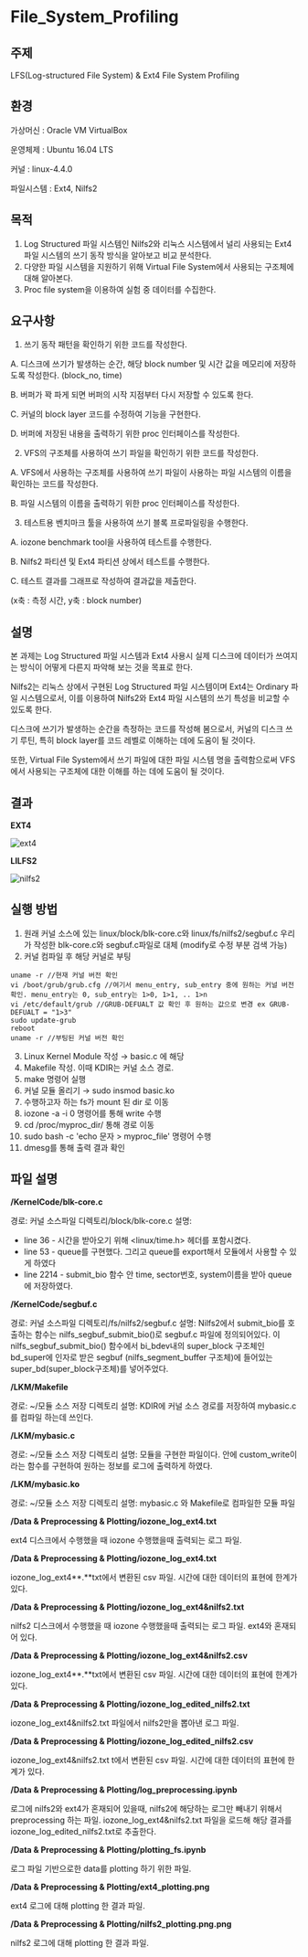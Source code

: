 # File_System_Profiling

## 주제		
LFS(Log-structured File System) & Ext4 File System Profiling

## 환경		
가상머신 : Oracle VM VirtualBox

운영체제 : Ubuntu 16.04 LTS 

커널 : linux-4.4.0

파일시스템 : Ext4, Nilfs2

## 목적
1.	Log Structured 파일 시스템인 Nilfs2와 리눅스 시스템에서 널리 사용되는 Ext4 파일 시스템의 쓰기 동작 방식을 알아보고 비교 분석한다.
2.	다양한 파일 시스템을 지원하기 위해 Virtual File System에서 사용되는 구조체에 대해 알아본다.
3.	Proc file system을 이용하여 실험 중 데이터를 수집한다.

## 요구사항
1.	쓰기 동작 패턴을 확인하기 위한 코드를 작성한다.

A.	디스크에 쓰기가 발생하는 순간, 해당 block number 및 시간 값을 메모리에 저장하도록 작성한다. (block_no, time)

B.	버퍼가 꽉 파게 되면 버퍼의 시작 지점부터 다시 저장할 수 있도록 한다.

C.	커널의 block layer 코드를 수정하여 기능을 구현한다.

D.	버퍼에 저장된 내용을 출력하기 위한 proc 인터페이스를 작성한다.

2.	VFS의 구조체를 사용하여 쓰기 파일을 확인하기 위한 코드를 작성한다.

A.	VFS에서 사용하는 구조체를 사용하여 쓰기 파일이 사용하는 파일 시스템의 이름을 확인하는 코드를 작성한다.

B.	파일 시스템의 이름을 출력하기 위한 proc 인터페이스를 작성한다.

3.	테스트용 벤치마크 툴을 사용하여 쓰기 블록 프로파일링을 수행한다.

A.	iozone benchmark tool을 사용하여 테스트를 수행한다.

B.	Nilfs2 파티션 및 Ext4 파티션 상에서 테스트를 수행한다.

C.	테스트 결과를 그래프로 작성하여 결과값을 제출한다. 

(x축 : 측정 시간, y축 : block number)

## 설명
본 과제는 Log Structured 파일 시스템과 Ext4 사용시 실제 디스크에 데이터가 쓰여지는 방식이 어떻게 다른지 파악해 보는 것을 목표로 한다.

Nilfs2는 리눅스 상에서 구현된 Log Structured 파일 시스템이며 Ext4는 Ordinary 파일 시스템으로서, 이를 이용하여 Nilfs2와 Ext4 파일 시스템의 쓰기 특성을 비교할 수 있도록 한다.

디스크에 쓰기가 발생하는 순간을 측정하는 코드를 작성해 봄으로서, 커널의 디스크 쓰기 루틴, 특히 block layer를 코드 레벨로 이해하는 데에 도움이 될 것이다.

또한, Virtual File System에서 쓰기 파일에 대한 파일 시스템 명을 출력함으로써 VFS에서 사용되는 구조체에 대한 이해를 하는 데에 도움이 될 것이다.

## 결과

**EXT4**

![ext4](https://github.com/sujinnaljin/File_System_Profiling/blob/master/Result/ext4_plotting.png)

**LILFS2**

![nilfs2](https://github.com/sujinnaljin/File_System_Profiling/blob/master/Result/nilfs2_plotting.png)

## 실행 방법
1. 원래 커널 소스에 있는 linux/block/blk-core.c와 linux/fs/nilfs2/segbuf.c 우리가 작성한 blk-core.c와 segbuf.c파일로 대체 (modify로 수정 부분 검색 가능)
2. 커널 컴파일 후 해당 커널로 부팅
```
uname -r //현재 커널 버전 확인
vi /boot/grub/grub.cfg //여기서 menu_entry, sub_entry 중에 원하는 커널 버전 확인. menu_entry는 0, sub_entry는 1>0, 1>1, .. 1>n
vi /etc/default/grub //GRUB-DEFUALT 값 확인 후 원하는 값으로 변경 ex GRUB-DEFUALT = "1>3"
sudo update-grub
reboot
uname -r //부팅된 커널 버전 확인
```
3. Linux Kernel Module 작성 → basic.c 에 해당
4. Makefile 작성. 이때 KDIR는 커널 소스 경로.
5. make 명령어 실행 
6. 커널 모듈 올리기 → sudo insmod basic.ko
7. 수행하고자 하는 fs가 mount 된 dir 로 이동
8.  iozone -a -i 0 명령어를 통해 write 수행
9.  cd /proc/myproc_dir/ 통해 경로 이동
10. sudo bash -c 'echo  문자 > myproc_file' 명령어 수행
11. dmesg를 통해 출력 결과 확인

## 파일 설명

**/KernelCode/blk-core.c**

경로: 커널 소스파일 디렉토리/block/blk-core.c 설명:

- line 36 - 시간을 받아오기 위해 <linux/time.h> 헤더를 포함시켰다.
- line 53 - queue를 구현했다. 그리고 queue를 export해서 모듈에서 사용할 수 있게 하였다
- line 2214 - submit_bio 함수 안 time, sector번호, system이름을 받아 queue에 저장하였다.

**/KernelCode/segbuf.c**

경로: 커널 소스파일 디렉토리/fs/nilfs2/segbuf.c 설명: Nilfs2에서 submit_bio를 호출하는 함수는 nilfs_segbuf_submit_bio()로 segbuf.c 파일에 정의되어있다. 이 nilfs_segbuf_submit_bio() 함수에서 bi_bdev내의 super_block 구조체인 bd_super에 인자로 받은 segbuf (nilfs_segment_buffer 구조체)에 들어있는 super_bd(super_block구조체)를 넣어주었다.

**/LKM/Makefile**

경로: ~/모듈 소스 저장 디렉토리 설명: KDIR에 커널 소스 경로를 저장하여 mybasic.c를 컴파일 하는데 쓰인다.

**/LKM/mybasic.c**

경로: ~/모듈 소스 저장 디렉토리 설명: 모듈을 구현한 파일이다. 안에 custom_write이라는 함수를 구현하여 원하는 정보를 로그에 출력하게 하였다.

**/LKM/mybasic.ko**

경로: ~/모듈 소스 저장 디렉토리 설명: mybasic.c 와 Makefile로 컴파일한 모듈 파일

**/Data & Preprocessing & Plotting/iozone_log_ext4.txt**

ext4 디스크에서 수행했을 때 iozone 수행했을때 출력되는 로그 파일.

**/Data & Preprocessing & Plotting/iozone_log_ext4.txt**

iozone_log_ext4**.**txt에서 변환된 csv  파일. 시간에 대한 데이터의 표현에 한계가 있다.

**/Data & Preprocessing & Plotting/iozone_log_ext4&nilfs2.txt**

nilfs2 디스크에서 수행했을 때 iozone 수행했을때 출력되는 로그 파일. ext4와 혼재되어 있다.

**/Data & Preprocessing & Plotting/iozone_log_ext4&nilfs2.csv**

iozone_log_ext4**.**txt에서 변환된 csv  파일. 시간에 대한 데이터의 표현에 한계가 있다.

**/Data & Preprocessing & Plotting/iozone_log_edited_nilfs2.txt**

iozone_log_ext4&nilfs2.txt 파일에서 nilfs2만을 뽑아낸 로그 파일.

**/Data & Preprocessing & Plotting/iozone_log_edited_nilfs2.csv**

iozone_log_ext4&nilfs2.txt t에서 변환된 csv  파일. 시간에 대한 데이터의 표현에 한계가 있다.

**/Data & Preprocessing & Plotting/log_preprocessing.ipynb**

로그에 nilfs2와 ext4가 혼재되어 있을때, nilfs2에 해당하는 로그만 빼내기 위해서 preprocessing 하는 파일. iozone_log_ext4&nilfs2.txt 파일을 로드해 해당 결과를 iozone_log_edited_nilfs2.txt로 추출한다.

**/Data & Preprocessing & Plotting/plotting_fs.ipynb**

로그 파일 기반으로한 data를 plotting 하기 위한 파일.

**/Data & Preprocessing & Plotting/ext4_plotting.png**

ext4 로그에 대해 plotting 한 결과 파일.

**/Data & Preprocessing & Plotting/nilfs2_plotting.png.png**

nilfs2 로그에 대해 plotting 한 결과 파일.